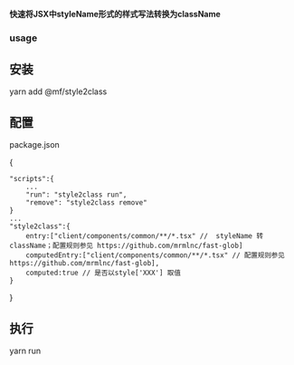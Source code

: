 #### 快速将JSX中styleName形式的样式写法转换为className

### usage

## 安装 
yarn add @mf/style2class 

## 配置
package.json

{

    "scripts":{
        ...
        "run": "style2class run",
        "remove": "style2class remove"
    }
    ...
    "style2class":{
        entry:["client/components/common/**/*.tsx" //  styleName 转 className；配置规则参见 https://github.com/mrmlnc/fast-glob]
        computedEntry:["client/components/common/**/*.tsx" // 配置规则参见 https://github.com/mrmlnc/fast-glob],
        computed:true // 是否以style['XXX'] 取值
    }
}

## 执行 
yarn run 